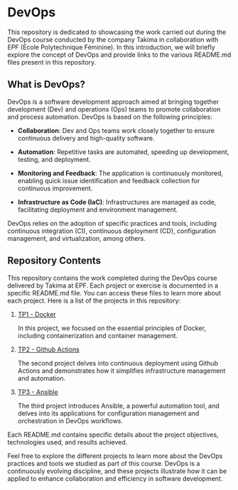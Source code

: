 # DevOps


This repository is dedicated to showcasing the work carried out during the DevOps course conducted by the company Takima in collaboration with EPF (École Polytechnique Féminine). In this introduction, we will briefly explore the concept of DevOps and provide links to the various README.md files present in this repository.

## What is DevOps?

DevOps is a software development approach aimed at bringing together development (Dev) and operations (Ops) teams to promote collaboration and process automation. DevOps is based on the following principles:

- **Collaboration**: Dev and Ops teams work closely together to ensure continuous delivery and high-quality software.

- **Automation**: Repetitive tasks are automated, speeding up development, testing, and deployment.

- **Monitoring and Feedback**: The application is continuously monitored, enabling quick issue identification and feedback collection for continuous improvement.

- **Infrastructure as Code (IaC)**: Infrastructures are managed as code, facilitating deployment and environment management.

DevOps relies on the adoption of specific practices and tools, including continuous integration (CI), continuous deployment (CD), configuration management, and virtualization, among others.

## Repository Contents

This repository contains the work completed during the DevOps course delivered by Takima at EPF. Each project or exercise is documented in a specific README.md file. You can access these files to learn more about each project. Here is a list of the projects in this repository:


1. [TP1 - Docker](TP1/README.md)

    In this project, we focused on the essential principles of Docker, including containerization and container management.

2. [TP2 - Github Actions](TP2/README.md)

    The second project delves into continuous deployment using Github Actions and demonstrates how it simplifies infrastructure management and automation.

3. [TP3 - Ansible](TP3/README.md)

   The third project introduces Ansible, a powerful automation tool, and delves into its applications for configuration management and orchestration in DevOps workflows.

Each README.md contains specific details about the project objectives, technologies used, and results achieved.

Feel free to explore the different projects to learn more about the DevOps practices and tools we studied as part of this course. DevOps is a continuously evolving discipline, and these projects illustrate how it can be applied to enhance collaboration and efficiency in software development.





